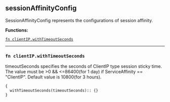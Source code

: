 
## sessionAffinityConfig
SessionAffinityConfig represents the configurations of session affinity.

**Functions:**

[`fn clientIP.withTimeoutSeconds`](#fn-clientipwithtimeoutseconds)  

---


### `fn clientIP.withTimeoutSeconds`
timeoutSeconds specifies the seconds of ClientIP type session sticky time. The value must be >0 && <=86400(for 1 day) if ServiceAffinity == "ClientIP". Default value is 10800(for 3 hours).
```jsonnet
{
  withTimeoutSeconds(timeoutSeconds):: {}
}
```

